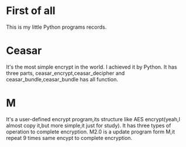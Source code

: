 # First of all
This is my little Python programs records.

# Ceasar
It's the most simple encrypt in the world. I achieved it by Python.
It has three parts, ceasar_encrypt,ceasar_decipher and ceasar_bundle,ceasar_bundle has all function.

# M
It's a user-defined encrypt program,its structure like AES encrypt(yeah,I almost copy it,but more simple,it just for study).
It has three types of operation to complete encryption.
M2.0 is a update program form M,it repeat 9 times same encypt to complete encryption.
